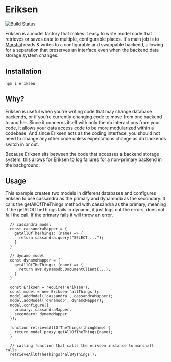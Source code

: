 # Eriksen
[![Build Status](https://travis-ci.org/SparkPost/eriksen.svg?branch=master)](https://travis-ci.org/SparkPost/eriksen)

Eriksen is a model factory that makes it easy to write model code that retrieves
or saves data to multiple, configurable places.  It's main job is to
[Marshal](https://en.wikipedia.org/wiki/Marshall_Eriksen) reads & writes to a configurable
and swappable backend, allowing for a separation that preserves an interface even
when the backend data storage system changes.

## Installation

```
npm i eriksen
```

## Why?

Eriksen is useful when you're writing code that may change database backends, or
if you're currently changing code to move from one backend to another.  Since it
concerns itself with only the db interactions from your code, it allows your data
access code to be more modularized within a codebase.  And since Eriksen acts as
the coding interface, you should not need to change any other code unless expectations
change as db backends switch in or out.

Because Eriksen sits between the code that accesses a backend storage system, this
allows for Eriksen to log failures for a non-primary backend in the background.

## Usage
This example creates two models in different databases and configures eriksen to use cassandra as the primary and dynamodb as the secondary. It calls the getAllOfTheThings method with cassandra as the primary, meaning if the getAllOfTheThings fails in dynamo, it just logs out the errors, does not fail the call. If the primary fails it will throw an error.

```
  // cassandra model
  const cassandraMapper = {
    getAllOfTheThings: (name) => {
      return cassandra.query("SELECT ...");
    }
  }

  // dynamo model
  const dynamoMapper = {
    getAllOfTheThings: (name) => {
      return aws.dynamodb.DocumentClient(...);
    }
  }

  const Eriksen = require('eriksen');
  const model = new Eriksen('allThings');
  model.addModel('cassandra', cassandraMapper);
  model.addModel('dynamodb', dynamoMapper);
  model.configure({
    primary: cassandraMapper,
    secondary: dynamoMapper
  });

  function retrieveAllOfTheThings(thingName) {
    return model.proxy.getAllOfTheThings(name);
  }

  // calling function that calls the eriksen instance to marshall calls
  retrieveAllOfTheThings('allMyThings');
```
